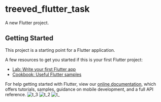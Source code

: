 # treeved_flutter_task

A new Flutter project.

## Getting Started

This project is a starting point for a Flutter application.

A few resources to get you started if this is your first Flutter project:

- [Lab: Write your first Flutter app](https://flutter.dev/docs/get-started/codelab)
- [Cookbook: Useful Flutter samples](https://flutter.dev/docs/cookbook)

For help getting started with Flutter, view our
[online documentation](https://flutter.dev/docs), which offers tutorials,
samples, guidance on mobile development, and a full API reference.
![t_3](https://user-images.githubusercontent.com/76234406/134632834-72cc6748-dc0e-4108-b42b-028d3803a35b.JPG)
![t_2](https://user-images.githubusercontent.com/76234406/134632840-5bc375eb-761f-43ff-bb22-d279e823fed3.JPG)
![t_](https://user-images.githubusercontent.com/76234406/134632844-3354a6d2-814b-4e3d-99c2-918a46b962ec.JPG)
